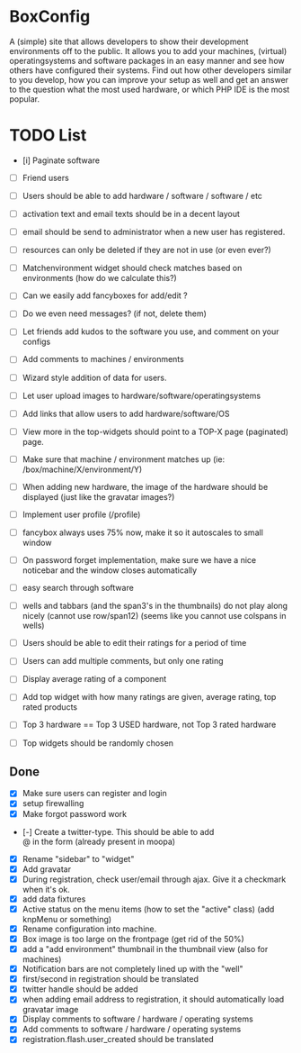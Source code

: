 BoxConfig
========================
A (simple) site that allows developers to show their development environments off to the public. It allows you to add
your machines, (virtual) operatingsystems and software packages in an easy manner and see how others have configured
their systems. Find out how other developers similar to you develop, how you can improve your setup as well and get an
answer to the question what the most used hardware, or which PHP IDE is the most popular.


TODO List
========================

* [i] Paginate software
* [ ] Friend users
* [ ] Users should be able to add hardware / software / software / etc
* [ ] activation text and email texts should be in a decent layout
* [ ] email should be send to administrator when a new user has registered.
* [ ] resources can only be deleted if they are not in use (or even ever?)
* [ ] Matchenvironment widget should check matches based on environments (how do we calculate this?)
* [ ] Can we easily add fancyboxes for add/edit ?
* [ ] Do we even need messages? (if not, delete them)
* [ ] Let friends add kudos to the software you use, and comment on your configs
* [ ] Add comments to machines / environments
* [ ] Wizard style addition of data for users.
* [ ] Let user upload images to hardware/software/operatingsystems
* [ ] Add links that allow users to add hardware/software/OS
* [ ] View more in the top-widgets should point to a TOP-X page (paginated) page.
* [ ] Make sure that machine / environment matches up (ie: /box/machine/X/environment/Y)
* [ ] When adding new hardware, the image of the hardware should be displayed (just like the gravatar images?)
* [ ] Implement user profile (/profile)
* [ ] fancybox always uses 75% now, make it so it autoscales to small window
* [ ] On password forget implementation, make sure we have a nice noticebar and the window closes automatically
* [ ] easy search through software
* [ ] wells and tabbars (and the span3's in the thumbnails) do not play along nicely (cannot use row/span12) (seems like you cannot use colspans in wells)
* [ ] Users should be able to edit their ratings for a period of time
* [ ] Users can add multiple comments, but only one rating
* [ ] Display average rating of a component
* [ ] Add top widget with how many ratings are given, average rating, top rated products
* [ ] Top 3 hardware == Top 3 USED hardware, not Top 3 rated hardware
* [ ] Top widgets should be randomly chosen


Done
----
* [X] Make sure users can register and login
* [X] setup firewalling
* [X] Make forgot password work
* [-] Create a twitter-type. This should be able to add <div class="input-prepend"><span class="add-on">@</span> in the form (already present in moopa)
* [X] Rename "sidebar" to "widget"
* [X] Add gravatar
* [X] During registration, check user/email through ajax. Give it a checkmark when it's ok.
* [X] add data fixtures
* [X] Active status on the menu items (how to set the "active" class) (add knpMenu or something)
* [X] Rename configuration into machine.
* [X] Box image is too large on the frontpage (get rid of the 50%)
* [X] add a "add environment" thumbnail in the thumbnail view (also for machines)
* [X] Notification bars are not completely lined up with the "well"
* [X] first/second in registration should be translated
* [X] twitter handle should be added
* [X] when adding email address to registration, it should automatically load gravatar image
* [X] Display comments to software / hardware / operating systems
* [X] Add comments to software / hardware / operating systems
* [X] registration.flash.user_created should be translated